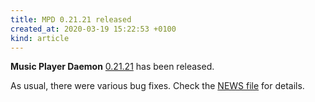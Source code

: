 ```yaml
---
title: MPD 0.21.21 released
created_at: 2020-03-19 15:22:53 +0100
kind: article
---
```


**Music Player Daemon**
[0.21.21](http://www.musicpd.org/download/mpd/0.21/mpd-0.21.21.tar.xz)
has been released.

As usual, there were various bug fixes.  Check the [NEWS
file](https://raw.githubusercontent.com/MusicPlayerDaemon/MPD/v0.21.21/NEWS)
for details.
